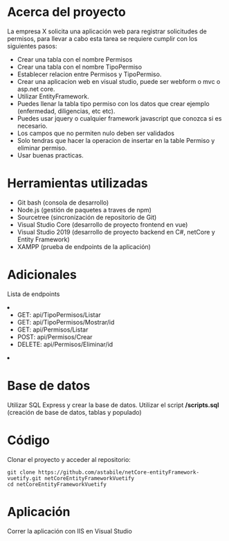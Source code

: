 # Acerca del proyecto
La empresa X solicita una aplicación web para registrar solicitudes de permisos, para llevar a cabo esta tarea se requiere cumplir con los siguientes pasos:

* Crear una tabla con el nombre Permisos
* Crear una tabla con el nombre TipoPermiso
* Establecer relacion entre Permisos y TipoPermiso.
* Crear una aplicacion web en visual studio, puede ser webform o mvc o asp.net core. 
* Utilizar EntityFramework.
* Puedes llenar la tabla tipo permiso con los datos que crear ejemplo (enfermedad, diligencias, etc etc).
* Puedes usar jquery o cualquier framework javascript que conozca si es necesario.
* Los campos que no permiten nulo deben ser validados
* Solo tendras que hacer la operacion de insertar en la table Permiso y eliminar permiso.
* Usar buenas practicas.

# Herramientas utilizadas
* Git bash (consola de desarrollo)
* Node.js (gestión de paquetes a traves de npm)
* Sourcetree (sincronización de repositorio de Git)
* Visual Studio Core (desarrollo de proyecto frontend en vue)
* Visual Studio 2019 (desarrollo de proyecto backend en C#, netCore y Entity Framework)
* XAMPP (prueba de endpoints de la aplicación)

# Adicionales
Lista de endpoints
<li>
  <ul>
    <li>GET: api/TipoPermisos/Listar</li>
    <li>GET: api/TipoPermisos/Mostrar/id</li>
    <li>GET: api/Permisos/Listar</li>
    <li>POST: api/Permisos/Crear</li>
    <li>DELETE: api/Permisos/Eliminar/id</li>
  </ul>
<li>
  
# Base de datos
Utilizar SQL Express y crear la base de datos. Utilizar el script **/scripts.sql** (creación de base de datos, tablas y populado)

# Código
Clonar el proyecto y acceder al repositorio:
```
git clone https://github.com/astabile/netCore-entityFramework-vuetify.git netCoreEntityFrameworkVuetify
cd netCoreEntityFrameworkVuetify
```

# Aplicación
Correr la aplicación con IIS en Visual Studio
